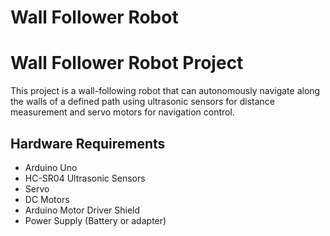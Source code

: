 # Wall Follower Robot

# Wall Follower Robot Project

This project is a wall-following robot that can autonomously navigate along the walls of a defined path using ultrasonic sensors for distance measurement and servo motors for navigation control.

## Hardware Requirements

- Arduino Uno
- HC-SR04 Ultrasonic Sensors
- Servo
- DC Motors
- Arduino Motor Driver Shield 
- Power Supply (Battery or adapter)
